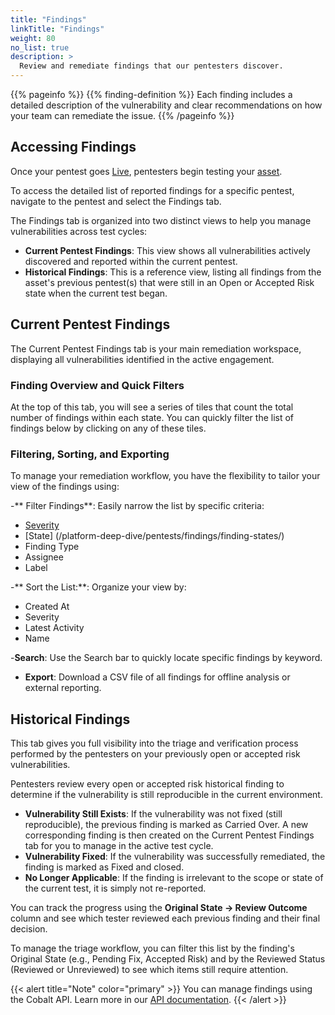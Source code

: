 ```yaml
---
title: "Findings"
linkTitle: "Findings"
weight: 80
no_list: true
description: >
  Review and remediate findings that our pentesters discover.
---
```


{{% pageinfo %}}
{{% finding-definition %}} Each finding includes a detailed description of the vulnerability and clear recommendations on how your team can remediate the issue.
{{% /pageinfo %}}

## Accessing Findings
Once your pentest goes [Live](/platform-deep-dive/pentests/pentest-process/pentest-states/), pentesters begin testing your [asset](/platform-deep-dive/assets/). 

To access the detailed list of reported findings for a specific pentest, navigate to the pentest and select the Findings tab.

The Findings tab is organized into two distinct views to help you manage vulnerabilities across test cycles:

- **Current Pentest Findings**: This view shows all vulnerabilities actively discovered and reported within the current pentest.
- **Historical Findings**: This is a reference view, listing all findings from the asset's previous pentest(s) that were still in an Open or Accepted Risk state when the current test began.

## Current Pentest Findings

The Current Pentest Findings tab is your main remediation workspace, displaying all vulnerabilities identified in the active engagement.

### Finding Overview and Quick Filters

At the top of this tab, you will see a series of tiles that count the total number of findings within each state. You can quickly filter the list of findings below by clicking on any of these tiles.

### Filtering, Sorting, and Exporting

To manage your remediation workflow, you have the flexibility to tailor your view of the findings using: 

-** Filter Findings**: Easily narrow the list by specific criteria: 
  - [Severity](/platform-deep-dive/pentests/findings/severity-levels/)
  - [State] (/platform-deep-dive/pentests/findings/finding-states/)
  - Finding Type
  - Assignee
  - Label

-** Sort the List:**: Organize your view by: 
  - Created At
  - Severity
  - Latest Activity
  - Name
 
-**Search**: Use the Search bar to quickly locate specific findings by keyword.

- **Export**: Download a CSV file of all findings for offline analysis or external reporting.


## Historical Findings

This tab gives you full visibility into the triage and verification process performed by the pentesters on your previously open or accepted risk vulnerabilities. 

Pentesters review every open or accepted risk historical finding to determine if the vulnerability is still reproducible in the current environment.
- **Vulnerability Still Exists**: If the vulnerability was not fixed (still reproducible), the previous finding is marked as Carried Over. A new corresponding finding is then created on the Current Pentest Findings tab for you to manage in the active test cycle.
- **Vulnerability Fixed**: If the vulnerability was successfully remediated, the finding is marked as Fixed and closed.
- **No Longer Applicable**: If the finding is irrelevant to the scope or state of the current test, it is simply not re-reported.

You can track the progress using the **Original State → Review Outcome** column and see which tester reviewed each previous finding and their final decision. 

To manage the triage workflow, you can filter this list by the finding's Original State (e.g., Pending Fix, Accepted Risk) and by the Reviewed Status (Reviewed or Unreviewed) to see which items still require attention.

{{< alert title="Note" color="primary" >}}
You can manage findings using the Cobalt API. Learn more in our [API documentation](/cobalt-api/documentation/v2/#findings).
{{< /alert >}}
